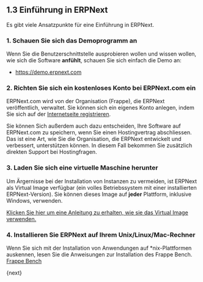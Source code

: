 ## 1.3 Einführung in ERPNext

Es gibt viele Ansatzpunkte für eine Einführung in ERPNext.

### 1\. Schauen Sie sich das Demoprogramm an

Wenn Sie die Benutzerschnittstelle ausprobieren wollen und wissen wollen, wie sich die Software **anfühlt**, schauen Sie sich einfach die Demo an:

* https://demo.erpnext.com

### 2\. Richten Sie sich ein kostenloses Konto bei ERPNext.com ein

ERPNext.com wird von der Organisation (Frappe), die ERPNext veröffentlich, verwaltet. Sie können sich ein eigenes Konto anlegen, indem Sie sich auf der [Internetseite registrieren](https://erpnext.com).

Sie können Sich außerdem auch dazu entscheiden, Ihre Software auf ERPNext.com zu speichern, wenn Sie einen Hostingvertrag abschliessen. Das ist eine Art, wie Sie die Organisation, die ERPNext entwickelt und verbessert, unterstützen können. In diesem Fall bekommen Sie zusätzlich direkten Support bei Hostingfragen.

### 3\. Laden Sie sich eine virtuelle Maschine herunter

Um Ärgernisse bei der Installation von Instanzen zu vermeiden, ist ERPNext als Virtual Image verfügbar (ein volles Betriebssystem mit einer installierten ERPNext-Version). Sie können dieses Image auf **jeder** Plattform, inklusive Windows, verwenden.

[Klicken Sie hier um eine Anleitung zu erhalten, wie sie das Virtual Image verwenden.](https://erpnext.com/download)

### 4\. Installieren Sie ERPNext auf Ihrem Unix/Linux/Mac-Rechner

Wenn Sie sich mit der Installation von Anwendungen auf *nix-Plattformen auskennen, lesen Sie die Anweisungen zur Installation des Frappe Bench. [Frappe Bench](https://github.com/frappe/frappe-bench)

{next}
